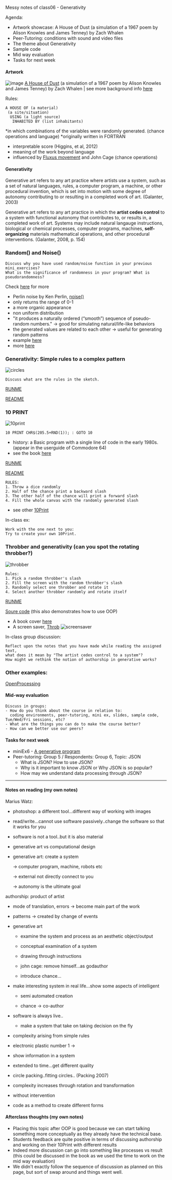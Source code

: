 Messy notes of class06 - Generativity

Agenda:
- Artwork showcase: A House of Dust (a simulation of a 1967 poem by Alison Knowles and James Tenney) by Zach Whalen
- Peer-Tutoring: conditions with sound and video files 
- The theme about Generativity
- Sample code
- Mid way evaluation
- Tasks for next week

#### Artwork
![image](https://wordandimage.files.wordpress.com/2012/04/4194960757_de88781e77_o.jpg)
[A House of Dust](http://www.zachwhalen.net/pg/dust/) (a simulation of a 1967 poem by Alison Knowles and James Tenney) by Zach Whalen | see more background info [here](http://www.artbytranslation.org/_pdf/HOUSE_OF_DUST_JOURNAL_25_08_2016_BDEF_PREVIEW.pdf)

Rules: 
```
A HOUSE OF (a material) 
 (a site/situation) 
  USING (a light source) 
   INHABITED BY (list inhabitants)
```
*in which combinations of the variables were randomly generated. (chance operations and language)
*originally written in FORTRAN
- interpretable score (Higgins, et al, 2012)
- meaning of the work beyond language
- influenced by [Fluxus movement](https://www.widewalls.ch/what-is-fluxus/) and John Cage (chance operations)
 
#### Generativity

Generative art refers to any art practice where artists use a system, such as a set of natural languages, rules, a computer program, a machine, or other procedural invention, which is set into motion with some degree of autonomy contributing to or resulting in a completed work of art. (Galanter, 2003)

Generative art refers to any art practice in which the **artist cedes control** to a system with functional autonomy that contributes to, or results in, a completed work of art. Systems may include natural langauge instructions, biological or chemical processes, computer programs, machines, **self-organizing** materials mathematical operations, and other procedural interventions. (Galanter, 2008, p. 154)

### Random() and Noise()
```
Discuss why you have used random/noise function in your previous mini_exercises? 
What is the significance of randomness in your program? What is pseudorandomness?
```
Check [here](https://www.openprocessing.org/browse/?q=noise&time=anytime&type=tags#) for more

- Perlin noise by Ken Perlin, [noise()](https://p5js.org/reference/#/p5/noise)
 - only returns the range of 0-1
 - a more organic appearance 
 - non uniform distribution 
 - "it produces a naturally ordered (“smooth”) sequence of pseudo-random numbers." -> good for simulating natural/life-like behaviors
  - the generated values are related to each other -> useful for generating random patterns
 - example [here](https://blog.federicopepe.com/2016/06/random-vs-perlin-noise/)
 - more [here](https://eev.ee/blog/2016/05/29/perlin-noise/)
 
### Generativity: Simple rules to a complex pattern

![circles](https://github.com/AUAP/AP2018/blob/master/class06/complex_balls.gif)
```
Discuss what are the rules in the sketch.
```
[RUNME](https://rawgit.com/AUAP/AP2018/master/class06/sketch06c/index.html)

[README](https://github.com/AUAP/AP2018/blob/master/class06/sketch06c/sketch.js)

### 10 PRINT
![10print](https://github.com/AUAP/AP2018/blob/master/class06/10Print.png)
```
10 PRINT CHR$(205.5+RND(1)); : GOTO 10
```
- history: a Basic program with a single line of code in the early 1980s. (appear in the userguide of Commodore 64)
- see the book [here](https://www.amazon.com/gp/product/0262018462/ref=as_li_ss_tl?ie=UTF8&camp=1789&creative=390957&creativeASIN=0262018462&linkCode=as2&tag=slatmaga-20)

[RUNME](https://rawgit.com/AUAP/AP2018/master/class06/sketch06a/index.html)

[README](https://github.com/AUAP/AP2018/blob/master/class06/sketch06a/sketch.js)

```
RULES:
1. Throw a dice randomly
2. Half of the chance print a backward slash
3. The other half of the chance will print a forward slash
4. Fill the whole canvas with the randomly generated slash
```
- see other [10Print](https://twitter.com/hashtag/10print?src=hash)

In-class ex: 
```
Work with the one next to you:
Try to create your own 10Print. 
```
### Throbber and generativity (can you spot the rotating throbber?)

![throbber](https://github.com/AUAP/AP2018/blob/master/class06/throbbering1.gif)

```
Rules:
1. Pick a random throbber's slash
2. Fill the screen with the random throbber's slash
3. Randomly select one throbber and rotate it
4. Select another throbber randomly and rotate itself
```
[RUNME](https://rawgit.com/AUAP/AP2018/master/class06/sketch06b/index.html)

[Soure code](https://github.com/AUAP/AP2018/blob/master/class06/sketch06b/sketch.js)
(this also demonstrates how to use OOP)

- A book cover [here](http://arts.au.dk/uploads/pics/WinnieSoon-DissertationCover.jpg)
- A screen saver, [Throb](https://github.com/siusoon/Throb/blob/master/README.md)
![screensaver](https://github.com/AUAP/AP2018/blob/master/class06/screensaver.png)

In-class group discussion: 
```
Reflect upon the notes that you have made while reading the assigned text, 
what does it mean by "The artist cedes control to a system"? 
How might we rethink the notion of authorship in generative works?
```
### Other examples:
[OpenProcessing](https://www.openprocessing.org/browse/?q=generative&time=anytime&type=tags#)

#### Mid-way evaluation
```
Discuss in groups:
- How do you think about the course in relation to: 
  coding environments, peer-tutoring, mini ex, slides, sample code, Tue/Wed/Fri sessions, etc?
- What are the things you can do to make the course better?
- How can we better use our peers?
```
#### Tasks for next week
- miniEx6 - [A generative program](https://github.com/AUAP/AP2018/blob/master/all_miniex/mini_ex6.md)
- Peer-tutoring: Group 5 / Respondents: Group 6, Topic: JSON
    - What is JSON? How to use JSON?
    - Why is it important to know JSON or Why JSON is so popular?
    - How may we understand data processing through JSON?

---
#### Notes on reading (my own notes)
Marius Watz:

- photoshop: a different tool...different way of working with images

- read/write...cannot use software passively..change the software so that it works for you

- software is not a tool..but it is also material

- generative art vs computational design

- generative art: create a system

    -> computer program, machine, robots etc

    -> external not directly connect to you

    -> autonomy is the ultimate goal

authorship: product of artist

- mode of translation, errors -> become main part of the work

- patterns -> created by change of events

- generative art

    - examine the system and process as an aesthetic object/output 

    - conceptual examination of a system

    - drawing through instructions

    - john cage: remove himself...as godauthor

    - introduce chance...

- make interesting system in real life...show some aspects of intelligent

    - semi automated creation

    - chance -> co-author

- software is always live..

    - make a system that take on taking decision on the fly

- complexity arising from simple rules

- electronic plastic number 1 ->

- show information in a system

- extended to time...get different quality

- circle packing..fitting circles.. (Packing 2007)

- complexity increases through rotation and transformation

- without intervention

- code as a method to create different forms

#### Afterclass thoughts (my own notes)
- Placing this topic after OOP is good because we can start talking something more conceptually as they already have the technical base.
- Students feedback are quite positive in terms of discussing authorship and working on their 10Print with different results
- Indeed more discussion can go into something like processes vs result (this could be discussed in the book as we used the time to work on the mid way evaluation)
- We didn't exactly follow the sequence of discussion as planned on this page, but sort of swap around and things went well.
